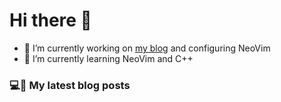 # Hi there 👋

- 🔭 I’m currently working on [my blog](https://pseudomagnifique.github.io/) and configuring NeoVim
- 🌱 I’m currently learning NeoVim and C++

### 💻📖 My latest blog posts

<!-- BLOG-POST-LIST:START -->
<!-- BLOG-POST-LIST:END -->

<!--
**PseudoMagnifique/pseudomagnifique** is a ✨ _special_ ✨ repository because its `README.md` (this file) appears on your GitHub profile.

Here are some ideas to get you started:

- 👯 I’m looking to collaborate on ...
- 🤔 I’m looking for help with ...
- 💬 Ask me about ...
- 📫 How to reach me: ...
- 😄 Pronouns: ...
- ⚡ Fun fact: ...
-->
